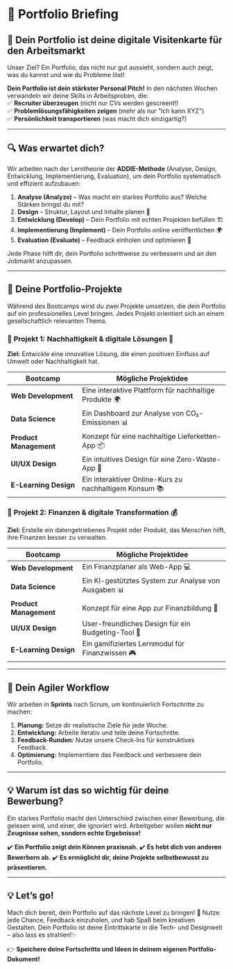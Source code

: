 # 📢 Portfolio Briefing

## 🚀 Dein Portfolio ist deine digitale Visitenkarte für den Arbeitsmarkt

Unser Ziel? Ein Portfolio, das nicht nur gut aussieht, sondern auch zeigt, was du kannst und wie du Probleme löst! 

**Dein Portfolio ist dein stärkster Personal Pitch!** 
In den nächsten Wochen verwandeln wir deine Skills in Arbeitsproben, die:  
✅ **Recruiter überzeugen** (nicht nur CVs werden gescreent!)  
✅ **Problemlösungsfähigkeiten zeigen** (mehr als nur "Ich kann XYZ")  
✅ **Persönlichkeit transportieren** (was macht dich einzigartig?)  

---

## 🔍 Was erwartet dich?
Wir arbeiten nach der Lerntheorie der **ADDIE-Methode** (Analyse, Design, Entwicklung, Implementierung, Evaluation), um dein Portfolio systematisch und effizient aufzubauen:

1. **Analyse (Analyze)** – Was macht ein starkes Portfolio aus? Welche Stärken bringst du mit?
2. **Design** – Struktur, Layout und Inhalte planen 📐
3. **Entwicklung (Develop)** – Dein Portfolio mit echten Projekten befüllen 🏗️
4. **Implementierung (Implement)** – Dein Portfolio online veröffentlichen 🌍
5. **Evaluation (Evaluate)** – Feedback einholen und optimieren 🔄

Jede Phase hilft dir, dein Portfolio schrittweise zu verbessern und an den Jobmarkt anzupassen. 

---

## 🎯 Deine Portfolio-Projekte
Während des Bootcamps wirst du zwei Projekte umsetzen, die dein Portfolio auf ein professionelles Level bringen. Jedes Projekt orientiert sich an einem gesellschaftlich relevanten Thema.

### 📌 **Projekt 1: Nachhaltigkeit & digitale Lösungen** 🌱
**Ziel:** Entwickle eine innovative Lösung, die einen positiven Einfluss auf Umwelt oder Nachhaltigkeit hat.

| Bootcamp                 | Mögliche Projektidee |
|--------------------------|------------------------------------------------|
| **Web Development**      | Eine interaktive Plattform für nachhaltige Produkte 🌍 |
| **Data Science**         | Ein Dashboard zur Analyse von CO₂-Emissionen 📊 |
| **Product Management**   | Konzept für eine nachhaltige Lieferketten-App 📦 |
| **UI/UX Design**         | Ein intuitives Design für eine Zero-Waste-App 🎨 |
| **E-Learning Design**    | Ein interaktiver Online-Kurs zu nachhaltigem Konsum 📚 |

### 📌 **Projekt 2: Finanzen & digitale Transformation** 💰
**Ziel:** Erstelle ein datengetriebenes Projekt oder Produkt, das Menschen hilft, ihre Finanzen besser zu verwalten.

| Bootcamp                 | Mögliche Projektidee |
|--------------------------|------------------------------------------------|
| **Web Development**      | Ein Finanzplaner als Web-App 💻 |
| **Data Science**         | Ein KI-gestütztes System zur Analyse von Ausgaben 📊 |
| **Product Management**   | Konzept für eine App zur Finanzbildung 📱 |
| **UI/UX Design**         | User-freundliches Design für ein Budgeting-Tool 🎨 |
| **E-Learning Design**    | Ein gamifiziertes Lernmodul für Finanzwissen 🎮 |

---

## 📅 Dein Agiler Workflow
Wir arbeiten in **Sprints** nach Scrum, um kontinuierlich Fortschritte zu machen:

1. **Planung:** Setze dir realistische Ziele für jede Woche.
2. **Entwicklung:** Arbeite iterativ und teile deine Fortschritte.
3. **Feedback-Runden:** Nutze unsere Check-Ins für konstruktives Feedback.
4. **Optimierung:** Implementiere das Feedback und verbessere dein Portfolio.

---

## 💡 Warum ist das so wichtig für deine Bewerbung?
Ein starkes Portfolio macht den Unterschied zwischen einer Bewerbung, die gelesen wird, und einer, die ignoriert wird. Arbeitgeber wollen **nicht nur Zeugnisse sehen, sondern echte Ergebnisse!**

✔️ **Ein Portfolio zeigt dein Können praxisnah.**
✔️ **Es hebt dich von anderen Bewerbern ab.**
✔️ **Es ermöglicht dir, deine Projekte selbstbewusst zu präsentieren.**

---

## 💡 Let’s go!
Mach dich bereit, dein Portfolio auf das nächste Level zu bringen! 🚀 Nutze jede Chance, Feedback einzuholen, und hab Spaß beim kreativen Gestalten. Dein Portfolio ist deine Eintrittskarte in die Tech- und Designwelt – also lass es strahlen!✨

👉 **Speichere deine Fortschritte und Ideen in deinem eigenen Portfolio-Dokument!**

